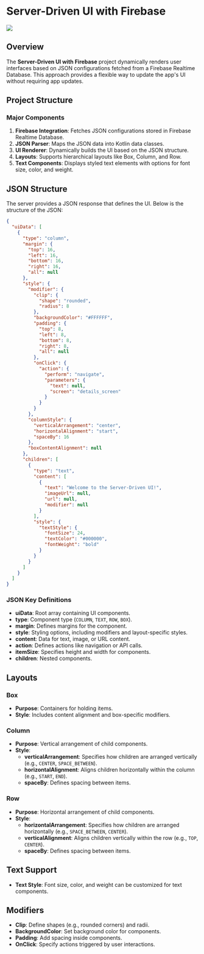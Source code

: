 # Server-Driven UI with Firebase

[![](https://jitpack.io/v/ppthegamer/Server-Driven-UI-Jetpack-Compose.svg)](https://jitpack.io/#ppthegamer/Server-Driven-UI-Jetpack-Compose)

## Overview
The **Server-Driven UI with Firebase** project dynamically renders user interfaces based on JSON configurations fetched from a Firebase Realtime Database. This approach provides a flexible way to update the app's UI without requiring app updates.

## Project Structure
### Major Components
1. **Firebase Integration**: Fetches JSON configurations stored in Firebase Realtime Database.
2. **JSON Parser**: Maps the JSON data into Kotlin data classes.
3. **UI Renderer**: Dynamically builds the UI based on the JSON structure.
4. **Layouts**: Supports hierarchical layouts like Box, Column, and Row.
5. **Text Components**: Displays styled text elements with options for font size, color, and weight.

## JSON Structure
The server provides a JSON response that defines the UI. Below is the structure of the JSON:

```json
{
  "uiData": [
    {
      "type": "column",
      "margin": {
        "top": 16,
        "left": 16,
        "bottom": 16,
        "right": 16,
        "all": null
      },
      "style": {
        "modifier": {
          "clip": {
            "shape": "rounded",
            "radius": 8
          },
          "backgroundColor": "#FFFFFF",
          "padding": {
            "top": 8,
            "left": 8,
            "bottom": 8,
            "right": 8,
            "all": null
          },
          "onClick": {
            "action": {
              "perform": "navigate",
              "parameters": {
                "text": null,
                "screen": "details_screen"
              }
            }
          }
        },
        "columnStyle": {
          "verticalArrangement": "center",
          "horizontalAlignment": "start",
          "spaceBy": 16
        },
        "boxContentAlignment": null
      },
      "children": [
        {
          "type": "text",
          "content": [
            {
              "text": "Welcome to the Server-Driven UI!",
              "imageUrl": null,
              "url": null,
              "modifier": null
            }
          ],
          "style": {
            "textStyle": {
              "fontSize": 24,
              "textColor": "#000000",
              "fontWeight": "bold"
            }
          }
        }
      ]
    }
  ]
}
```

### JSON Key Definitions
- **uiData**: Root array containing UI components.
- **type**: Component type (`COLUMN`, `TEXT`, `ROW`, `BOX`).
- **margin**: Defines margins for the component.
- **style**: Styling options, including modifiers and layout-specific styles.
- **content**: Data for text, image, or URL content.
- **action**: Defines actions like navigation or API calls.
- **itemSize**: Specifies height and width for components.
- **children**: Nested components.

## Layouts
### Box
- **Purpose**: Containers for holding items.
- **Style**: Includes content alignment and box-specific modifiers.

### Column
- **Purpose**: Vertical arrangement of child components.
- **Style**:
  - **verticalArrangement**: Specifies how children are arranged vertically (e.g., `CENTER`, `SPACE_BETWEEN`).
  - **horizontalAlignment**: Aligns children horizontally within the column (e.g., `START`, `END`).
  - **spaceBy**: Defines spacing between items.

### Row
- **Purpose**: Horizontal arrangement of child components.
- **Style**:
  - **horizontalArrangement**: Specifies how children are arranged horizontally (e.g., `SPACE_BETWEEN`, `CENTER`).
  - **verticalAlignment**: Aligns children vertically within the row (e.g., `TOP`, `CENTER`).
  - **spaceBy**: Defines spacing between items.

## Text Support
- **Text Style**: Font size, color, and weight can be customized for text components.

## Modifiers
- **Clip**: Define shapes (e.g., rounded corners) and radii.
- **BackgroundColor**: Set background color for components.
- **Padding**: Add spacing inside components.
- **OnClick**: Specify actions triggered by user interactions.


